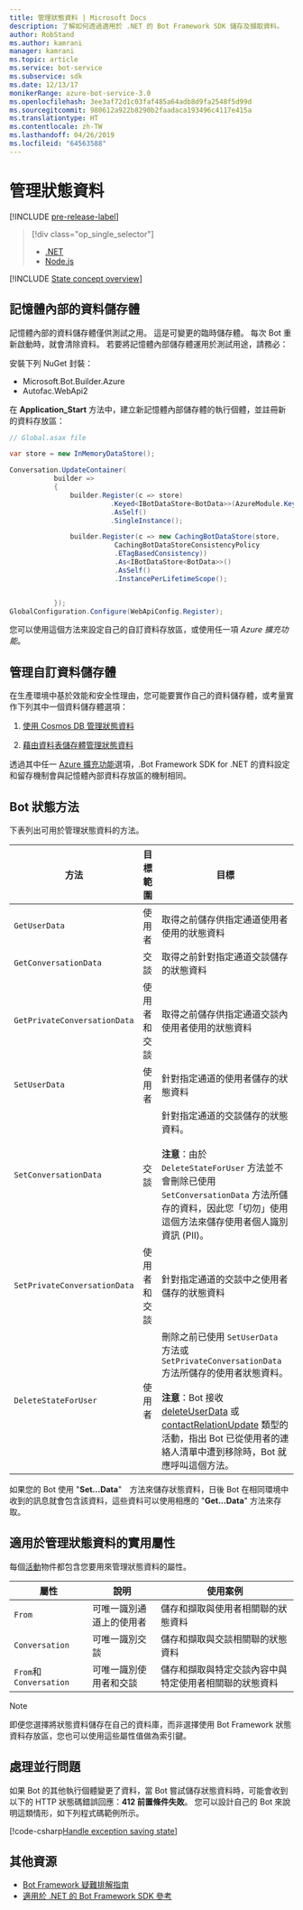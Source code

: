 ```yaml
---
title: 管理狀態資料 | Microsoft Docs
description: 了解如何透過適用於 .NET 的 Bot Framework SDK 儲存及擷取資料。
author: RobStand
ms.author: kamrani
manager: kamrani
ms.topic: article
ms.service: bot-service
ms.subservice: sdk
ms.date: 12/13/17
monikerRange: azure-bot-service-3.0
ms.openlocfilehash: 3ee3af72d1c03faf485a64adb8d9fa2548f5d99d
ms.sourcegitcommit: 980612a922b8290b2faadaca193496c4117e415a
ms.translationtype: HT
ms.contentlocale: zh-TW
ms.lasthandoff: 04/26/2019
ms.locfileid: "64563588"
---
```

# <a name="manage-state-data"></a>管理狀態資料

[!INCLUDE [pre-release-label](../includes/pre-release-label-v3.md)]

> [!div class="op_single_selector"]
> - [.NET](../dotnet/bot-builder-dotnet-state.md)
> - [Node.js](../nodejs/bot-builder-nodejs-state.md)

[!INCLUDE [State concept overview](../includes/snippet-dotnet-concept-state.md)]

## <a name="in-memory-data-storage"></a>記憶體內部的資料儲存體

記憶體內部的資料儲存體僅供測試之用。 這是可變更的臨時儲存體。 每次 Bot 重新啟動時，就會清除資料。 若要將記憶體內部儲存體運用於測試用途，請務必： 

安裝下列 NuGet 封裝： 
- Microsoft.Bot.Builder.Azure
- Autofac.WebApi2

在 **Application_Start** 方法中，建立新記憶體內部儲存體的執行個體，並註冊新的資料存放區：

```cs
// Global.asax file

var store = new InMemoryDataStore();

Conversation.UpdateContainer(
           builder =>
           {
               builder.Register(c => store)
                         .Keyed<IBotDataStore<BotData>>(AzureModule.Key_DataStore)
                         .AsSelf()
                         .SingleInstance();

               builder.Register(c => new CachingBotDataStore(store,
                          CachingBotDataStoreConsistencyPolicy
                          .ETagBasedConsistency))
                          .As<IBotDataStore<BotData>>()
                          .AsSelf()
                          .InstancePerLifetimeScope();


           });
GlobalConfiguration.Configure(WebApiConfig.Register);

```

您可以使用這個方法來設定自己的自訂資料存放區，或使用任一項 *Azure 擴充功能*。

## <a name="manage-custom-data-storage"></a>管理自訂資料儲存體

在生產環境中基於效能和安全性理由，您可能要實作自己的資料儲存體，或考量實作下列其中一個資料儲存體選項：

1. [使用 Cosmos DB 管理狀態資料](bot-builder-dotnet-state-azure-cosmosdb.md)

2. [藉由資料表儲存體管理狀態資料](bot-builder-dotnet-state-azure-table-storage.md)

透過其中任一 [Azure 擴充功能](https://www.nuget.org/packages/Microsoft.Bot.Builder.Azure/)選項，.Bot Framework SDK for .NET 的資料設定和留存機制會與記憶體內部資料存放區的機制相同。

## <a name="bot-state-methods"></a>Bot 狀態方法

下表列出可用於管理狀態資料的方法。

| 方法 | 目標範圍 | 目標 |                                                
|----|----|----|
| `GetUserData` | 使用者 | 取得之前儲存供指定通道使用者使用的狀態資料 |
| `GetConversationData` | 交談 | 取得之前針對指定通道交談儲存的狀態資料 |
| `GetPrivateConversationData` | 使用者和交談 | 取得之前儲存供指定通道交談內使用者使用的狀態資料 |
| `SetUserData` | 使用者 | 針對指定通道的使用者儲存的狀態資料 |
| `SetConversationData` | 交談 | 針對指定通道的交談儲存的狀態資料。 <br/><br/>**注意**：由於 `DeleteStateForUser` 方法並不會刪除已使用`SetConversationData` 方法所儲存的資料，因此您「切勿」使用這個方法來儲存使用者個人識別資訊 (PII)。 |
| `SetPrivateConversationData` | 使用者和交談 | 針對指定通道的交談中之使用者儲存的狀態資料 |
| `DeleteStateForUser` | 使用者 | 刪除之前已使用 `SetUserData` 方法或 `SetPrivateConversationData` 方法所儲存的使用者狀態資料。 <br/><br/>**注意**：Bot 接收 [deleteUserData](bot-builder-dotnet-activities.md#deleteuserdata) 或 [contactRelationUpdate](bot-builder-dotnet-activities.md#contactrelationupdate) 類型的活動，指出 Bot 已從使用者的連絡人清單中遭到移除時，Bot 就應呼叫這個方法。 |

如果您的 Bot 使用 "**Set...Data**"　方法來儲存狀態資料，日後 Bot 在相同環境中收到的訊息就會包含該資料，這些資料可以使用相應的 "**Get...Data**" 方法來存取。

## <a name="useful-properties-for-managing-state-data"></a>適用於管理狀態資料的實用屬性

每個[活動][ Activity]物件都包含您要用來管理狀態資料的屬性。

| 屬性 | 說明 | 使用案例 |
|----|----|----|
| `From` | 可唯一識別通道上的使用者 | 儲存和擷取與使用者相關聯的狀態資料 |
| `Conversation` | 可唯一識別交談 | 儲存和擷取與交談相關聯的狀態資料 |
| `From`和`Conversation` | 可唯一識別使用者和交談 | 儲存和擷取與特定交談內容中與特定使用者相關聯的狀態資料 |

> [!NOTE]
> 即便您選擇將狀態資料儲存在自己的資料庫，而非選擇使用 Bot Framework 狀態資料存放區，您也可以使用這些屬性值做為索引鍵。

## <a name="handle-concurrency-issues"></a>處理並行問題

如果 Bot 的其他執行個體變更了資料，當 Bot 嘗試儲存狀態資料時，可能會收到以下的 HTTP 狀態碼錯誤回應：**412 前置條件失敗**。 您可以設計自己的 Bot 來說明這類情形，如下列程式碼範例所示。

[!code-csharp[Handle exception saving state](../includes/code/dotnet-state.cs#handleException)]

## <a name="additional-resources"></a>其他資源

- [Bot Framework 疑難排解指南](../bot-service-troubleshoot-general-problems.md)
- <a href="/dotnet/api/?view=botbuilder-3.11.0" target="_blank">適用於 .NET 的 Bot Framework SDK 參考</a>

[Activity]: https://docs.botframework.com/en-us/csharp/builder/sdkreference/dc/d2f/class_microsoft_1_1_bot_1_1_connector_1_1_activity.html
